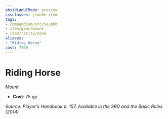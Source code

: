 ```yaml
---
obsidianUIMode: preview
cssclasses: json5e-item
tags:
- compendium/src/5e/phb
- item/gear/mount
- item/rarity/none
aliases: 
- "Riding Horse"
cost: 7500
---
```

# Riding Horse
*Mount*  

- **Cost**: 75 gp

*Source: Player's Handbook p. 157. Available in the <span title='Systems Reference Document (5.1)'>SRD</span> and the Basic Rules (2014)*